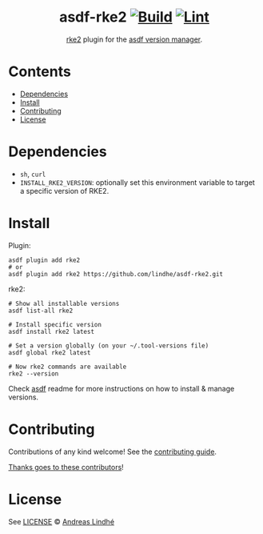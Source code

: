 <div align="center">

# asdf-rke2 [![Build](https://github.com/lindhe/asdf-rke2/actions/workflows/build.yml/badge.svg)](https://github.com/lindhe/asdf-rke2/actions/workflows/build.yml) [![Lint](https://github.com/lindhe/asdf-rke2/actions/workflows/lint.yml/badge.svg)](https://github.com/lindhe/asdf-rke2/actions/workflows/lint.yml)

[rke2](https://docs.rke2.io) plugin for the [asdf version manager](https://asdf-vm.com).

</div>

# Contents

- [Dependencies](#dependencies)
- [Install](#install)
- [Contributing](#contributing)
- [License](#license)

# Dependencies

- `sh`, `curl`
- `INSTALL_RKE2_VERSION`: optionally set this environment variable to target a specific version of RKE2.

# Install

Plugin:

```shell
asdf plugin add rke2
# or
asdf plugin add rke2 https://github.com/lindhe/asdf-rke2.git
```

rke2:

```shell
# Show all installable versions
asdf list-all rke2

# Install specific version
asdf install rke2 latest

# Set a version globally (on your ~/.tool-versions file)
asdf global rke2 latest

# Now rke2 commands are available
rke2 --version
```

Check [asdf](https://github.com/asdf-vm/asdf) readme for more instructions on how to
install & manage versions.

# Contributing

Contributions of any kind welcome! See the [contributing guide](contributing.md).

[Thanks goes to these contributors](https://github.com/lindhe/asdf-rke2/graphs/contributors)!

# License

See [LICENSE](LICENSE) © [Andreas Lindhé](https://github.com/lindhe/)
